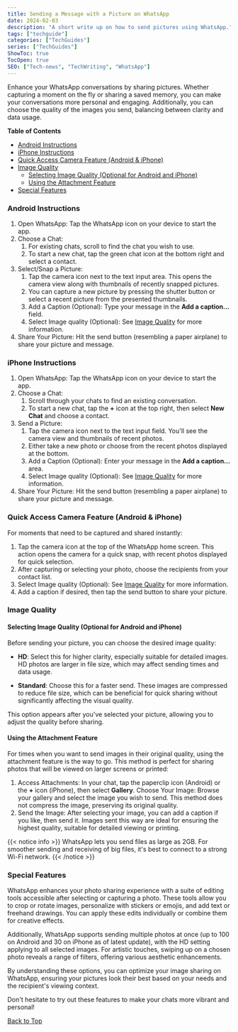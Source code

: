 ```yaml
---
title: Sending a Message with a Picture on WhatsApp
date: 2024-02-03
description: "A short write up on how to send pictures using WhatsApp."
tags: ["techguide"]
categories: ["TechGuides"]
series: ["TechGuides"]
ShowToc: true
TocOpen: true
SEO: ["Tech-news", "TechWriting", "WhatsApp"]
---
```


Enhance your WhatsApp conversations by sharing pictures. Whether capturing a moment on the fly or sharing a saved memory, you can make your conversations more personal and engaging. Additionally, you can choose the quality of the images you send, balancing between clarity and data usage.

**Table of Contents**

- [Android Instructions](#android-instructions)
- [iPhone Instructions](#iphone-instructions)
- [Quick Access Camera Feature (Android \& iPhone)](#quick-access-camera-feature-android--iphone)
- [Image Quality](#image-quality)
  - [Selecting Image Quality (Optional for Android and iPhone)](#selecting-image-quality-optional-for-android-and-iphone)
  - [Using the Attachment Feature](#using-the-attachment-feature)
- [Special Features](#special-features)

### Android Instructions

1. Open WhatsApp: Tap the WhatsApp icon on your device to start the app.
2. Choose a Chat:
   1. For existing chats, scroll to find the chat you wish to use.
   2. To start a new chat, tap the green chat icon at the bottom right and select a contact.
3. Select/Snap a Picture:
   1. Tap the camera icon next to the text input area. This opens the camera view along with thumbnails of recently snapped pictures.
   2. You can capture a new picture by pressing the shutter button or select a recent picture from the presented thumbnails.
   3. Add a Caption (Optional): Type your message in the **Add a caption…** field.
   4. Select Image quality (Optional): See [Image Quality](#image-quality) for more information.
4. Share Your Picture: Hit the send button (resembling a paper airplane) to share your picture and message.

### iPhone Instructions

1. Open WhatsApp: Tap the WhatsApp icon on your device to start the app.
2. Choose a Chat:
   1. Scroll through your chats to find an existing conversation.
   2. To start a new chat, tap the **+** icon at the top right, then select **New Chat** and choose a contact.
3. Send a Picture:
   1. Tap the camera icon next to the text input field. You'll see the camera view and thumbnails of recent photos.
   2. Either take a new photo or choose from the recent photos displayed at the bottom.
   3. Add a Caption (Optional): Enter your message in the **Add a caption…** area.
   4. Select Image quality (Optional): See [Image Quality](#image-quality) for more information.
4. Share Your Picture: Hit the send button (resembling a paper airplane) to share your picture and message.

### Quick Access Camera Feature (Android & iPhone)

For moments that need to be captured and shared instantly:

1. Tap the camera icon at the top of the WhatsApp home screen. This action opens the camera for a quick snap, with recent photos displayed for quick selection.
2. After capturing or selecting your photo, choose the recipients from your contact list.
3. Select Image quality (Optional): See [Image Quality](#image-quality) for more information.
4. Add a caption if desired, then tap the send button to share your picture.

### Image Quality

#### Selecting Image Quality (Optional for Android and iPhone)

Before sending your picture, you can choose the desired image quality:

- **HD**: Select this for higher clarity, especially suitable for detailed images. HD photos are larger in file size, which may affect sending times and data usage.

- **Standard**: Choose this for a faster send. These images are compressed to reduce file size, which can be beneficial for quick sharing without significantly affecting the visual quality.

This option appears after you've selected your picture, allowing you to adjust the quality before sharing.

#### Using the Attachment Feature

For times when you want to send images in their original quality, using the attachment feature is the way to go. This method is perfect for sharing photos that will be viewed on larger screens or printed:

1. Access Attachments: In your chat, tap the paperclip icon (Android) or the **+** icon (iPhone), then select **Gallery**.
Choose Your Image: Browse your gallery and select the image you wish to send. This method does not compress the image, preserving its original quality.
2. Send the Image: After selecting your image, you can add a caption if you like, then send it. Images sent this way are ideal for ensuring the highest quality, suitable for detailed viewing or printing.

{{< notice info >}}
WhatsApp lets you send files as large as 2GB. For smoother sending and receiving of big files, it's best to connect to a strong Wi-Fi network.
{{< /notice >}}


### Special Features

WhatsApp enhances your photo sharing experience with a suite of editing tools accessible after selecting or capturing a photo. These tools allow you to crop or rotate images, personalize with stickers or emojis, and add text or freehand drawings. You can apply these edits individually or combine them for creative effects.

Additionally, WhatsApp supports sending multiple photos at once (up to 100 on Android and 30 on iPhone as of latest update), with the HD setting applying to all selected images. For artistic touches, swiping up on a chosen photo reveals a range of filters, offering various aesthetic enhancements.

By understanding these options, you can optimize your image sharing on WhatsApp, ensuring your pictures look their best based on your needs and the recipient's viewing context.

Don't hesitate to try out these features to make your chats more vibrant and personal!

[Back to Top](#top)
